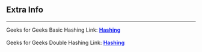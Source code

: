 <style>
a:link {
    color: #1e28f0;
}
a:visited{
    color: #3c1478;
}
a:hover{
    color: #1e288c;
}
</style>

## Extra Info

-----

Geeks for Geeks Basic Hashing Link: [**Hashing**][G4GLink]
<br>
<br>
Geeks for Geeks Double Hashing Link: [**Hashing**][G4GDBLINK]


[G4GLink]: https://www.geeksforgeeks.org/hashing-data-structure/
[G4GDBLINK]: https://www.geeksforgeeks.org/double-hashing/